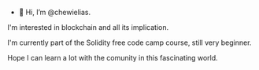 - 👋 Hi, I’m @chewielias. 

I'm interested in blockchain and all its implication. 

I'm currently part of the Solidity free code camp course, still very beginner. 

Hope I can learn a lot with the comunity in this fascinating world. 

<!---
chewielias/chewielias is a ✨ special ✨ repository because its `README.md` (this file) appears on your GitHub profile.
You can click the Preview link to take a look at your changes.
--->
